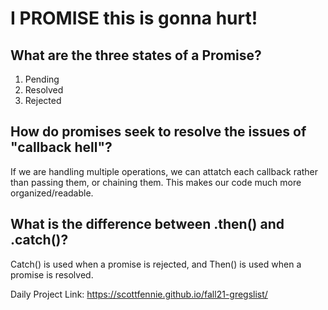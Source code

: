 # I PROMISE this is gonna hurt!


## What are the three states of a Promise?

1) Pending
2) Resolved
3) Rejected

## How do promises seek to resolve the issues of "callback hell"?

If we are handling multiple operations, we can attatch each callback rather than passing them, or chaining them. This makes our code much more organized/readable.

## What is the difference between .then() and .catch()?

Catch() is used when a promise is rejected, and Then() is used when a promise is resolved.

Daily Project Link: https://scottfennie.github.io/fall21-gregslist/
